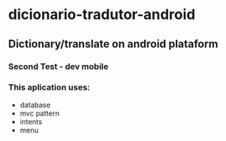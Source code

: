 # dicionario-tradutor-android
## Dictionary/translate on android plataform
### Second Test - dev mobile
### This aplication uses:
* database
* mvc pattern
* intents
* menu
